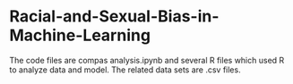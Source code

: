 # Racial-and-Sexual-Bias-in-Machine-Learning

The code files are compas analysis.ipynb and several R files which used R to analyze data and model.
The related data sets are .csv files.

